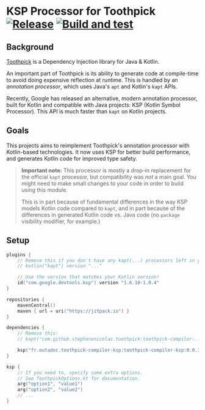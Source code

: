 # KSP Processor for Toothpick [![Release](https://jitpack.io/v/fr.outadoc/toothpick-compiler-ksp.svg)](https://jitpack.io/#fr.outadoc/toothpick-compiler-ksp) [![Build and test](https://github.com/outadoc/toothpick-compiler-ksp/actions/workflows/build.yml/badge.svg)](https://github.com/outadoc/toothpick-compiler-ksp/actions/workflows/build.yml)

## Background

[Toothpick](https://github.com/stephanenicolas/toothpick) is a Dependency Injection library for Java & Kotlin.

An important part of Toothpick is its ability to generate code at compile-time to avoid doing expensive reflection at
runtime. This is handled by an *annotation processor*, which uses Java's `apt` and Kotlin's `kapt` APIs.

Recently, Google has released an alternative, modern annotation processor, built for Kotlin and compatible with Java
projects: KSP (Kotlin Symbol Processor). This API is much faster than `kapt` on Kotlin projects.

## Goals

This projects aims to reimplement Toothpick's annotation processor with Kotlin-based technologies. It now uses KSP for
better build performance, and generates Kotlin code for improved type safety.

> **Important note:** This processor is mostly a drop-in replacement for the official `kapt` processor, but compatibility was *not* a main goal. You might need to make small changes to your code in order to build using this module.
>
> This is in part because of fundamental differences in the way KSP models Kotlin code compared to `kapt`, and in part because of the differences in generated Kotlin code vs. Java code (no `package` visibility modifier, for example.)

## Setup

```kotlin
plugins {
    // Remove this if you don't have any kapt(...) processors left in your dependencies:
    // kotlin("kapt") version "..."

    // Use the version that matches your Kotlin version!
    id("com.google.devtools.ksp") version "1.6.10-1.0.4"
}

repositories {
    mavenCentral()
    maven { url = uri("https://jitpack.io") }
}

dependencies {
    // Remove this:
    // kapt("com.github.stephanenicolas.toothpick:toothpick-compiler:...")

    ksp("fr.outadoc.toothpick-compiler-ksp:toothpick-compiler-ksp:0.0.3")
}

ksp {
    // If you need to, specify some extra options.
    // See ToothpickOptions.kt for documentation.
    arg("option1", "value1")
    arg("option2", "value2")
    // ...
}
```
